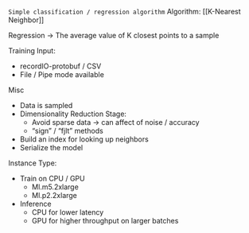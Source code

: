 `Simple classification / regression algorithm`
Algorithm: [[K-Nearest Neighbor]]

Regression → The average value of K closest points to a sample

Training Input: 
- recordIO-protobuf / CSV
- File / Pipe mode available

Misc
- Data is sampled 
- Dimensionality Reduction Stage:
	- Avoid sparse data → can affect of noise / accuracy
	- “sign” / “fjlt” methods
- Build an index for looking up neighbors
- Serialize the model

Instance Type:
- Train on CPU / GPU
	- Ml.m5.2xlarge
	- Ml.p2.2xlarge
- Inference
	- CPU for lower latency
	- GPU for higher throughput on larger batches